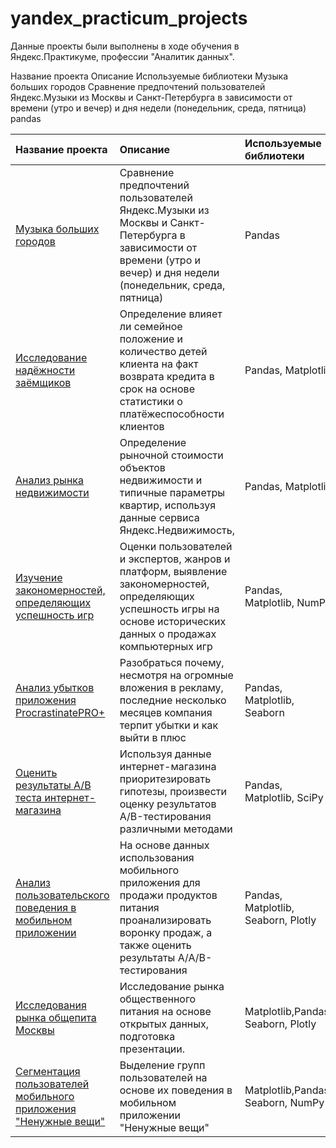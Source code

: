 # yandex_practicum_projects

Данные проекты были выполнены в ходе обучения в Яндекс.Практикуме, профессии "Аналитик данных".

Название проекта	Описание	Используемые библиотеки
Музыка больших городов	Сравнение предпочтений пользователей Яндекс.Музыки из Москвы и Санкт-Петербурга в зависимости от времени (утро и вечер) и дня недели (понедельник, среда, пятница)	pandas

| Название проекта | Описание | Используемые библиотеки |
| :-------------------- | :--------------------- |:---------------------------|
|[Музыка больших городов](https://github.com/olga-ivchenko/yandex_practicum_projects/blob/main/project_1/)| Сравнение предпочтений пользователей Яндекс.Музыки из Москвы и Санкт-Петербурга в зависимости от времени (утро и вечер) и дня недели (понедельник, среда, пятница) | Pandas |
|[Исследование надёжности заёмщиков](https://github.com/olga-ivchenko/yandex_practicum_projects/blob/main/project_2/)| Определение влияет ли семейное положение и количество детей клиента на факт возврата кредита в срок на основе статистики о платёжеспособности клиентов| Pandas, Matplotlib |
|[Анализ рынка недвижимости](https://github.com/olga-ivchenko/yandex_practicum_projects/blob/main/project_3/)|Определение рыночной стоимости объектов недвижимости и типичные параметры квартир, используя данные сервиса Яндекс.Недвижимость,  | Pandas, Matplotlib |
|[Изучение закономерностей, определяющих успешность игр](https://github.com/olga-ivchenko/yandex_practicum_projects/blob/main/project_4/)| Оценки пользователей и экспертов, жанров и платформ, выявление закономерностей, определяющих успешность игры на основе исторических данных о продажах компьютерных игр| Pandas, Matplotlib, NumPy  |
|[Анализ убытков приложения ProcrastinatePRO+](https://github.com/olga-ivchenko/yandex_practicum_projects/blob/main/project_5/)|Разобраться почему, несмотря на огромные вложения в рекламу, последние несколько месяцев компания терпит убытки и как выйти в плюс| Pandas, Matplotlib, Seaborn  |
|[Оценить результаты A/B теста интернет-магазина](https://github.com/olga-ivchenko/yandex_practicum_projects/blob/main/project_6/)|Используя данные интернет-магазина приоритезировать гипотезы, произвести оценку результатов A/B-тестирования различными методами| Pandas, Matplotlib, SciPy  |
|[Анализ пользовательского поведения в мобильном приложении](https://github.com/olga-ivchenko/yandex_practicum_projects/blob/main/project_7/)|На основе данных использования мобильного приложения для продажи продуктов питания проанализировать воронку продаж, а также оценить результаты A/A/B-тестирования | Pandas, Matplotlib, Seaborn, Plotly  |
|[Исследования рынка общепита Москвы](https://github.com/olga-ivchenko/yandex_practicum_projects/blob/main/project_8/)|Исследование рынка общественного питания на основе открытых данных, подготовка презентации. | Matplotlib,Pandas, Seaborn, Plotly |
|[Cегментация пользователей мобильного приложения "Ненужные вещи"](https://github.com/olga-ivchenko/yandex_practicum_projects/blob/main/project_9/)|Выделение групп пользователей на основе их поведения в мобильном приложении "Ненужные вещи" | Matplotlib,Pandas, Seaborn, NumPy |
